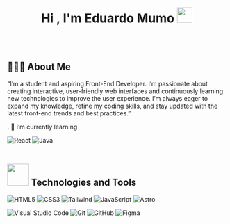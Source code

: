 <h1 align="center">Hi , I'm Eduardo Mumo <img src="https://media.giphy.com/media/hvRJCLFzcasrR4ia7z/giphy.gif" width="35"></h1>
<br> <br>

<h2>👨🏻‍💻 About Me</h2>
<p> “I’m a student and aspiring Front-End Developer. I’m passionate about creating interactive, user-friendly web interfaces and continuously learning new technologies to improve the user experience. I’m always eager to expand my knowledge, refine my coding skills, and stay updated with the latest front-end trends and best practices.”</p> 

 <p> . 🌱 I’m currently learning</p>
 
![React](https://img.shields.io/static/v1?label=&message=REACT.JS&color=%2361DAFB&style=for-the-badge&logo=react&logoColor=grey)
![Java](https://img.shields.io/badge/java-%23ED8B00.svg?style=for-the-badge&logo=openjdk&logoColor=white)
<br> <br>


<h2> <img src="https://media2.giphy.com/media/QssGEmpkyEOhBCb7e1/giphy.gif?cid=ecf05e47a0n3gi1bfqntqmob8g9aid1oyj2wr3ds3mg700bl&rid=giphy.gif" width="50px"> Technologies  and Tools </h2>

![HTML5](https://img.shields.io/badge/html5-%23E34F26.svg?style=for-the-badge&logo=html5&logoColor=white) 
![CSS3](https://img.shields.io/badge/css3-%231572B6.svg?style=for-the-badge&logo=css3&logoColor=white) 
![Tailwind](https://img.shields.io/badge/Tailwind_CSS-38B2AC?style=for-the-badge&logo=tailwind-css&logoColor=white) 
![JavaScript](https://img.shields.io/badge/javascript-%23323330.svg?style=for-the-badge&logo=javascript&logoColor=%23F7DF1E) 
![Astro](https://img.shields.io/badge/astro-%232C2052.svg?style=for-the-badge&logo=astro&logoColor=white)

![Visual Studio Code](https://img.shields.io/badge/Visual%20Studio%20Code-0078d7.svg?style=for-the-badge&logo=visual-studio-code&logoColor=white)
![Git](https://img.shields.io/badge/git-%23F05033.svg?style=for-the-badge&logo=git&logoColor=white)
![GitHub](https://img.shields.io/badge/github-%23121011.svg?style=for-the-badge&logo=github&logoColor=white) 
![Figma](https://img.shields.io/static/v1?label=&message=FIGMA&color=%23552d84&style=for-the-badge&logo=figma&logoColor=whitesmoke) 


<!--
**eduardomumo/eduardomumo** is a ✨ _special_ ✨ repository because its `README.md` (this file) appears on your GitHub profile.

Here are some ideas to get you started:

- 🔭 I’m currently working on ...
- 🌱 I’m currently learning ...
- 👯 I’m looking to collaborate on ...
- 🤔 I’m looking for help with ...
- 💬 Ask me about ...
- 📫 How to reach me: ...
- 😄 Pronouns: ...
- ⚡ Fun fact: ...
-->
